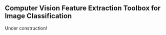 Computer Vision Feature Extraction Toolbox for Image Classification
-------------------------------------------------------------------

Under construction!


